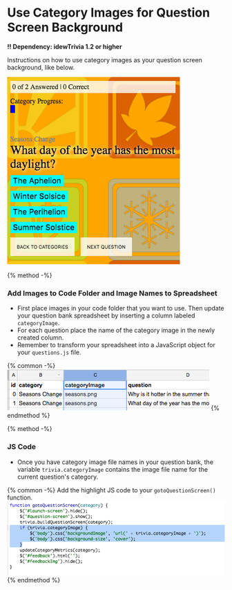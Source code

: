 # Use Category Images for Question Screen Background
**!! Dependency: idewTrivia 1.2 or higher**

Instructions on how to use category images as your question screen background, like below. 

![](catImageAsQuestionBackScreenShot.png)


{% method -%}
### Add Images to Code Folder and Image Names to Spreadsheet

* First place images in your code folder that you want to use. Then update your question bank spreadsheet by inserting a column labeled ```categoryImage```.  
* For each question place the name of the category image in the newly created column. 
* Remember to transform your spreadsheet into a JavaScript object for your ```questions.js``` file. 

{% common -%}
![](categoryImageSpreadsheetScreenShot.png)
{% endmethod %}


{% method -%}
### JS Code

* Once you have category image file names in your question bank, the variable ```trivia.categoryImage``` contains the image file name for the current question's category. 

{% common -%}
Add the highlight JS code to your ```gotoQuestionScreen()``` function.
![](catImageAsQuestionBackJS.png)
{% endmethod %}
